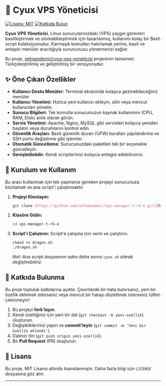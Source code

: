 # 🐧 Cyux VPS Yöneticisi

[![Lisans: MIT](https://img.shields.io/badge/Lisans-MIT-yellow.svg)](https://opensource.org/licenses/MIT)
[![Katkıda Bulun](https://img.shields.io/badge/Katk%C4%B1da%20Bulun-A%C3%A7%C4%B1k-brightgreen.svg)](https://github.com/selmandemir/vps-manager-t-rk-e/graphs/contributors)

**Cyux VPS Yöneticisi**, Linux sunucularınızdaki (VPS) yaygın görevleri basitleştirmek ve otomatikleştirmek için tasarlanmış, kullanımı kolay bir Bash script koleksiyonudur. Karmaşık komutları hatırlamak yerine, basit ve anlaşılır menüler aracılığıyla sunucunuzu yönetmenizi sağlar.

Bu proje, [selmandemir/cyux-vps-yoneticisi](https://github.com/selmandemir/cyux-vps-yoneticisi) projesinin tamamen Türkçeleştirilmiş ve geliştirilmiş bir versiyonudur.

## ✨ Öne Çıkan Özellikler

-   **Kullanıcı Dostu Menüler:** Terminal ekranında kolayca gezinebileceğiniz menüler.
-   **Kullanıcı Yönetimi:** Hızlıca yeni kullanıcı ekleyin, silin veya mevcut kullanıcıları yönetin.
-   **Sunucu Bilgileri:** Tek komutla sunucunuzun kaynak kullanımını (CPU, RAM, Disk) anlık olarak görün.
-   **Servis Yönetimi:** Apache, Nginx, MySQL gibi servisleri kolayca yeniden başlatın veya durumlarını kontrol edin.
-   **Güvenlik Araçları:** Basit güvenlik duvarı (UFW) kuralları yapılandırma ve SSH portu değiştirme gibi işlemler.
-   **Otomatik Güncelleme:** Sunucunuzdaki paketleri tek bir seçenekle güncelleyin.
-   **Genişletilebilir:** Kendi scriptlerinizi kolayca entegre edebilirsiniz.

## 🚀 Kurulum ve Kullanım

Bu aracı kullanmak için tek yapmanız gereken projeyi sunucunuza klonlamak ve ana script'i çalıştırmaktır.

1.  **Projeyi Klonlayın:**
    ```bash
    git clone [https://github.com/selmandemir/vps-manager-t-rk-e.git](https://github.com/selmandemir/vps-manager-t-rk-e.git)
    ```

2.  **Klasöre Gidin:**
    ```bash
    cd vps-manager-t-rk-e
    ```

3.  **Script'i Çalıştırın:**
    Script'e çalışma izni verin ve çalıştırın.
    ```bash
    chmod +x dragon.sh
    ./dragon.sh
    ```
    *Not: Ana script dosyasının adını daha sonra `cyux.sh` olarak değiştirebiliriz.*

## 🤝 Katkıda Bulunma

Bu proje topluluk katkılarına açıktır. Çevirilerde bir hata bulursanız, yeni bir özellik eklemek isterseniz veya mevcut bir hatayı düzeltmek isterseniz lütfen çekinmeyin!

1.  Bu projeyi **fork'layın**.
2.  Kendi özelliğiniz için yeni bir dal (`git checkout -b yeni-ozellik`) oluşturun.
3.  Değişikliklerinizi yapın ve **commit'leyin** (`git commit -m 'Yeni bir özellik eklendi'`).
4.  Dalınızı itin (`git push origin yeni-ozellik`).
5.  Bir **Pull Request** (PR) oluşturun.

## 📄 Lisans

Bu proje, MIT Lisansı altında lisanslanmıştır. Daha fazla bilgi için `LICENSE` dosyasına göz atın.

---
